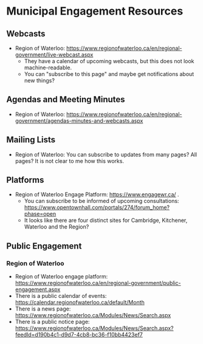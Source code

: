 Municipal Engagement Resources
==============================

Webcasts
--------

- Region of Waterloo:
  <https://www.regionofwaterloo.ca/en/regional-government/live-webcast.aspx>
  + They have a calendar of upcoming webcasts, but this does not look
  machine-readable.
  + You can "subscribe to this page" and maybe get notifications about
  new things?


Agendas and Meeting Minutes
---------------------------

- Region of Waterloo:
  <https://www.regionofwaterloo.ca/en/regional-government/agendas-minutes-and-webcasts.aspx>



Mailing Lists
-------------

- Region of Waterloo: You can subscribe to updates from many pages?
  All pages? It is not clear to me how this works.


Platforms
---------

- Region of Waterloo Engage Platform: <https://www.engagewr.ca/> .
  + You can subscribe to be informed of upcoming consultations:
  <https://www.opentownhall.com/portals/274/forum_home?phase=open>
  + It looks like there are four distinct sites for Cambridge,
  Kitchener, Waterloo and the Region?

Public Engagement
-----------------

### Region of Waterloo 

- Region of Waterloo engage platform:
  <https://www.regionofwaterloo.ca/en/regional-government/public-engagement.aspx>
- There is a public calendar of events:
  <https://calendar.regionofwaterloo.ca/default/Month>
- There is a news page:
  <https://www.regionofwaterloo.ca/Modules/News/Search.aspx>
- There is a public notice page:
  <https://www.regionofwaterloo.ca/Modules/News/Search.aspx?feedId=d190b4c1-d9d7-4cb8-bc36-f10bb4423ef7>
